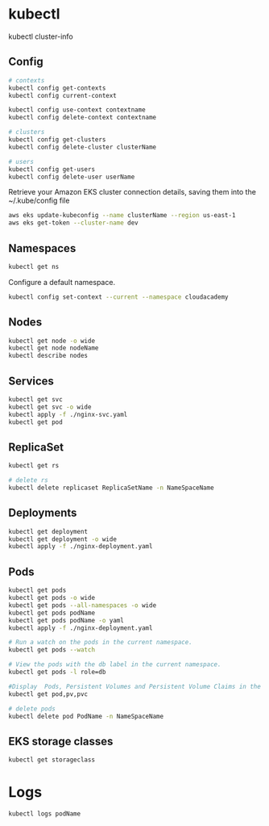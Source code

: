 # kubectl

kubectl cluster-info

## Config
```bash
# contexts
kubectl config get-contexts
kubectl config current-context

kubectl config use-context contextname
kubectl config delete-context contextname

# clusters
kubectl config get-clusters
kubectl config delete-cluster clusterName

# users
kubectl config get-users
kubectl config delete-user userName
```

Retrieve your Amazon EKS cluster connection details, saving them into the ~/.kube/config file
```bash
aws eks update-kubeconfig --name clusterName --region us-east-1
aws eks get-token --cluster-name dev
```

## Namespaces
```bash
kubectl get ns
```
Configure a default namespace.
```bash
kubectl config set-context --current --namespace cloudacademy
```
## Nodes
```bash
kubectl get node -o wide
kubectl get node nodeName
kubectl describe nodes
```

## Services
```bash
kubectl get svc
kubectl get svc -o wide
kubectl apply -f ./nginx-svc.yaml
kubectl get pod
```

## ReplicaSet
```bash
kubectl get rs

# delete rs
kubectl delete replicaset ReplicaSetName -n NameSpaceName

```

## Deployments
```bash
kubectl get deployment
kubectl get deployment -o wide
kubectl apply -f ./nginx-deployment.yaml
```

## Pods
```bash
kubectl get pods
kubectl get pods -o wide
kubectl get pods --all-namespaces -o wide
kubectl get pods podName
kubectl get pods podName -o yaml
kubectl apply -f ./nginx-deployment.yaml

# Run a watch on the pods in the current namespace.
kubectl get pods --watch

# View the pods with the db label in the current namespace.
kubectl get pods -l role=db 

#Display  Pods, Persistent Volumes and Persistent Volume Claims in the same command
kubectl get pod,pv,pvc

# delete pods
kubectl delete pod PodName -n NameSpaceName

```

## EKS storage classes
```bash
kubectl get storageclass
```

# Logs
```bash
kubectl logs podName
```